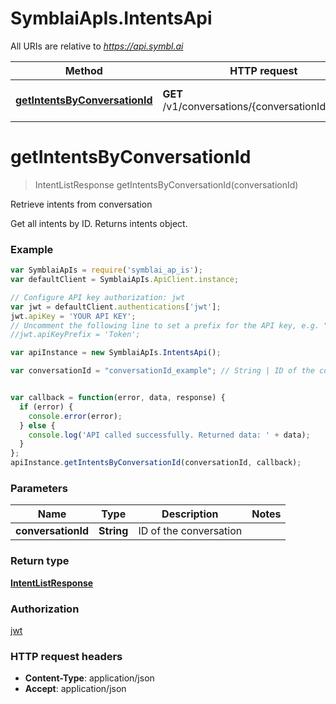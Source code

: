 # SymblaiApIs.IntentsApi

All URIs are relative to *https://api.symbl.ai*

Method | HTTP request | Description
------------- | ------------- | -------------
[**getIntentsByConversationId**](IntentsApi.md#getIntentsByConversationId) | **GET** /v1/conversations/{conversationId}/intents | Retrieve intents from conversation


<a name="getIntentsByConversationId"></a>
# **getIntentsByConversationId**
> IntentListResponse getIntentsByConversationId(conversationId)

Retrieve intents from conversation

Get all intents by ID. Returns intents object.

### Example
```javascript
var SymblaiApIs = require('symblai_ap_is');
var defaultClient = SymblaiApIs.ApiClient.instance;

// Configure API key authorization: jwt
var jwt = defaultClient.authentications['jwt'];
jwt.apiKey = 'YOUR API KEY';
// Uncomment the following line to set a prefix for the API key, e.g. "Token" (defaults to null)
//jwt.apiKeyPrefix = 'Token';

var apiInstance = new SymblaiApIs.IntentsApi();

var conversationId = "conversationId_example"; // String | ID of the conversation


var callback = function(error, data, response) {
  if (error) {
    console.error(error);
  } else {
    console.log('API called successfully. Returned data: ' + data);
  }
};
apiInstance.getIntentsByConversationId(conversationId, callback);
```

### Parameters

Name | Type | Description  | Notes
------------- | ------------- | ------------- | -------------
 **conversationId** | **String**| ID of the conversation | 

### Return type

[**IntentListResponse**](IntentListResponse.md)

### Authorization

[jwt](../README.md#jwt)

### HTTP request headers

 - **Content-Type**: application/json
 - **Accept**: application/json

